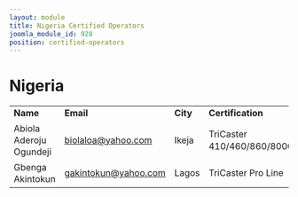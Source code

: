 ```yaml
---
layout: module
title: Nigeria Certified Operators
joomla_module_id: 928
position: certified-operators
---
```

<h1>Nigeria</h1>
<table style="width: 100%; line-height: 16pt;" border="0">
    <tbody>
        <tr>
            <td style="width: 24%;"><strong>Name</strong></td>
            <td style="width: 29%;"><strong>Email</strong></td>
            <td style="width: 18%;"><strong>City</strong></td>
            <td style="width: 27%;"><strong>Certification</strong></td>
            <td style="width: 2%; text-align: right;"><strong>Date&nbsp;</strong></td>
        </tr>
        <tr>
            <td>Abiola Aderoju Ogundeji</td>
            <td><a href="mailto: biolaloa@yahoo.com">biolaloa@yahoo.com</a></td>
            <td>Ikeja</td>
            <td>TriCaster 410/460/860/8000</td>
            <td style="text-align: right;">9/25/14</td>
        </tr>
        <tr>
            <td>Gbenga Akintokun</td>
            <td><a href="mailto:gakintokun@yahoo.com">gakintokun@yahoo.com</a></td>
            <td>Lagos</td>
            <td>TriCaster Pro Line</td>
            <td style="text-align: right;">8/12/15</td>
        </tr>
    </tbody>
</table>
<br>
